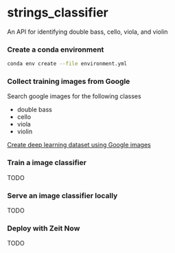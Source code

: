 # strings_classifier
An API for identifying double bass, cello, viola, and violin

### Create a conda environment
```bash
conda env create --file environment.yml
```

### Collect training images from Google
Search google images for the following classes
* double bass
* cello
* viola
* violin

[Create deep learning dataset using Google images](https://www.pyimagesearch.com/2017/12/04/how-to-create-a-deep-learning-dataset-using-google-images/)


### Train a image classifier
TODO

### Serve an image classifier locally
TODO

### Deploy with Zeit Now
TODO